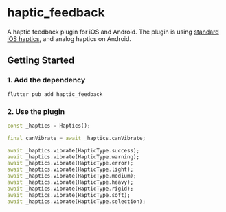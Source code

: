 # haptic_feedback

A haptic feedback plugin for iOS and Android.
The plugin is using [standard iOS haptics](https://developer.apple.com/design/human-interface-guidelines/playing-haptics#iOS), and analog haptics on Android.  

## Getting Started

### 1. Add the dependency

```shell
flutter pub add haptic_feedback
```

### 2. Use the plugin

```dart
const _haptics = Haptics();

final canVibrate = await _haptics.canVibrate;

await _haptics.vibrate(HapticType.success);
await _haptics.vibrate(HapticType.warning);
await _haptics.vibrate(HapticType.error);
await _haptics.vibrate(HapticType.light);
await _haptics.vibrate(HapticType.medium);
await _haptics.vibrate(HapticType.heavy);
await _haptics.vibrate(HapticType.rigid);
await _haptics.vibrate(HapticType.soft);
await _haptics.vibrate(HapticType.selection);
```
